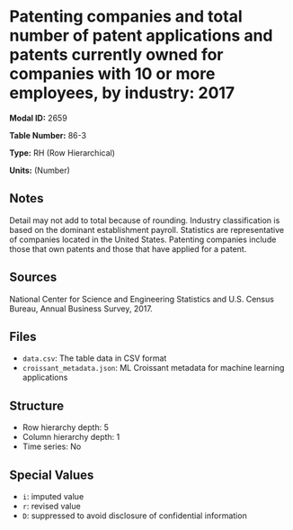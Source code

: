# Patenting companies and total number of patent applications and patents currently owned for companies with 10 or more employees, by industry: 2017

**Modal ID:** 2659

**Table Number:** 86-3

**Type:** RH (Row Hierarchical)

**Units:** (Number)

## Notes

Detail may not add to total because of rounding. Industry classification is based on the dominant establishment payroll. Statistics are representative of companies located in the United States. Patenting companies include those that own patents and those that have applied for a patent.

## Sources

National Center for Science and Engineering Statistics and U.S. Census Bureau, Annual Business Survey, 2017.

## Files

- `data.csv`: The table data in CSV format
- `croissant_metadata.json`: ML Croissant metadata for machine learning applications

## Structure

- Row hierarchy depth: 5
- Column hierarchy depth: 1
- Time series: No

## Special Values

- `i`: imputed value
- `r`: revised value
- `D`: suppressed to avoid disclosure of confidential information
